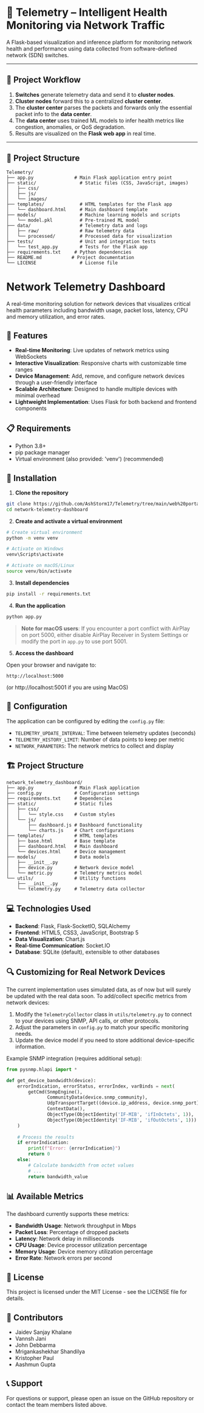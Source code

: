 # 📡 Telemetry – Intelligent Health Monitoring via Network Traffic

A Flask-based visualization and inference platform for monitoring network health and performance using data collected from software-defined network (SDN) switches.

---
## 🧠 Project Workflow
1. **Switches** generate telemetry data and send it to **cluster nodes**.
2. **Cluster nodes** forward this to a centralized **cluster center**.
3. The **cluster center** parses the packets and forwards only the essential packet info to the **data center**.
4. The **data center** uses trained ML models to infer health metrics like congestion, anomalies, or QoS degradation.
5. Results are visualized on the **Flask web app** in real time.
---

## 🔧 Project Structure
```
Telemetry/
├── app.py               # Main Flask application entry point
├── static/                # Static files (CSS, JavaScript, images)
│   ├── css/
│   ├── js/
│   └── images/
├── templates/             # HTML templates for the Flask app
│   └── dashboard.html     # Main dashboard template
├── models/                # Machine learning models and scripts
│   └── model.pkl          # Pre-trained ML model
├── data/                  # Telemetry data and logs
│   ├── raw/               # Raw telemetry data
│   └── processed/         # Processed data for visualization
├── tests/                 # Unit and integration tests
│   └── test_app.py        # Tests for the Flask app
├── requirements.txt     # Python dependencies
├── README.md           # Project documentation
└── LICENSE                # License file
```


# Network Telemetry Dashboard

A real-time monitoring solution for network devices that visualizes critical health parameters including bandwidth usage, packet loss, latency, CPU and memory utilization, and error rates.

<!-- ![Dashboard Preview](docs/dashboard_preview.png) -->

## 🌟 Features

- **Real-time Monitoring**: Live updates of network metrics using WebSockets
- **Interactive Visualization**: Responsive charts with customizable time ranges
- **Device Management**: Add, remove, and configure network devices through a user-friendly interface
- **Scalable Architecture**: Designed to handle multiple devices with minimal overhead
- **Lightweight Implementation**: Uses Flask for both backend and frontend components

## 📋 Requirements

- Python 3.8+
- pip package manager
- Virtual environment (also provided: 'venv') (recommended)

## 🚀 Installation

1. **Clone the repository**

```bash
git clone https://github.com/AshStorm17/Telemetry/tree/main/web%20portal/network_telemetry_dashboard
cd network-telemetry-dashboard
```

2. **Create and activate a virtual environment**

```bash
# Create virtual environment
python -m venv venv

# Activate on Windows
venv\Scripts\activate

# Activate on macOS/Linux
source venv/bin/activate
```

3. **Install dependencies**

```bash
pip install -r requirements.txt
```

4. **Run the application**

```bash
python app.py
```

> **Note for macOS users**: If you encounter a port conflict with AirPlay on port 5000, either disable AirPlay Receiver in System Settings or modify the port in `app.py` to use port 5001.

5. **Access the dashboard**

Open your browser and navigate to:
```
http://localhost:5000
```
(or http://localhost:5001 if you are using MacOS)

## 🔧 Configuration

The application can be configured by editing the `config.py` file:

- `TELEMETRY_UPDATE_INTERVAL`: Time between telemetry updates (seconds)
- `TELEMETRY_HISTORY_LIMIT`: Number of data points to keep per metric
- `NETWORK_PARAMETERS`: The network metrics to collect and display

## 🏗️ Project Structure

```
network_telemetry_dashboard/
├── app.py               # Main Flask application
├── config.py            # Configuration settings
├── requirements.txt     # Dependencies
├── static/              # Static files
│   ├── css/
│   │   └── style.css    # Custom styles
│   └── js/
│       ├── dashboard.js # Dashboard functionality
│       └── charts.js    # Chart configurations
├── templates/           # HTML templates
│   ├── base.html        # Base template
│   ├── dashboard.html   # Main dashboard
│   └── devices.html     # Device management
├── models/              # Data models
│   ├── __init__.py
│   ├── device.py        # Network device model
│   └── metric.py        # Telemetry metrics model
└── utils/               # Utility functions
    ├── __init__.py
    └── telemetry.py     # Telemetry data collector
```

## 💻 Technologies Used

- **Backend**: Flask, Flask-SocketIO, SQLAlchemy
- **Frontend**: HTML5, CSS3, JavaScript, Bootstrap 5
- **Data Visualization**: Chart.js
- **Real-time Communication**: Socket.IO
- **Database**: SQLite (default), extensible to other databases

## 🔍 Customizing for Real Network Devices

The current implementation uses simulated data, as of now but will surely be updated with the real data soon. To add/collect specific metrics from network devices:

1. Modify the `TelemetryCollector` class in `utils/telemetry.py` to connect to your devices using SNMP, API calls, or other protocols.
2. Adjust the parameters in `config.py` to match your specific monitoring needs.
3. Update the device model if you need to store additional device-specific information.

Example SNMP integration (requires additional setup):

```python
from pysnmp.hlapi import *

def get_device_bandwidth(device):
    errorIndication, errorStatus, errorIndex, varBinds = next(
        getCmd(SnmpEngine(),
               CommunityData(device.snmp_community),
               UdpTransportTarget((device.ip_address, device.snmp_port)),
               ContextData(),
               ObjectType(ObjectIdentity('IF-MIB', 'ifInOctets', 1)),
               ObjectType(ObjectIdentity('IF-MIB', 'ifOutOctets', 1)))
    )
    
    # Process the results
    if errorIndication:
        print(f"Error: {errorIndication}")
        return 0
    else:
        # Calculate bandwidth from octet values
        # ...
        return bandwidth_value
```

## 📊 Available Metrics

The dashboard currently supports these metrics:

- **Bandwidth Usage**: Network throughput in Mbps
- **Packet Loss**: Percentage of dropped packets
- **Latency**: Network delay in milliseconds
- **CPU Usage**: Device processor utilization percentage
- **Memory Usage**: Device memory utilization percentage
- **Error Rate**: Network errors per second

## 📜 License

This project is licensed under the MIT License - see the LICENSE file for details.

## 👥 Contributors

- Jaidev Sanjay Khalane
- Vannsh Jani
- John Debbarma
- Mrigankashekhar Shandilya
- Kristopher Paul
- Aashmun Gupta

## 📞 Support

For questions or support, please open an issue on the GitHub repository or contact the team members listed above.
